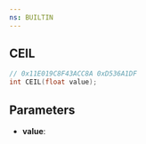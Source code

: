 ```yaml
---
ns: BUILTIN
---
```

## CEIL

```c
// 0x11E019C8F43ACC8A 0xD536A1DF
int CEIL(float value);
```

## Parameters
* **value**:
